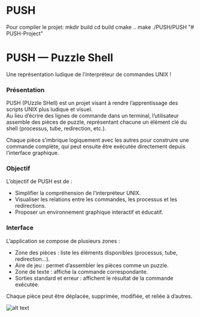 # PUSH

Pour compiler le projet:
mkdir build
cd build
cmake ..
make
./PUSH/PUSH
"# PUSH-Project" 


# PUSH — Puzzle Shell

Une représentation ludique de l’interpréteur de commandes UNIX !

### Présentation

PUSH (PUzzle SHell) est un projet visant à rendre l’apprentissage des scripts UNIX plus ludique et visuel.  
Au lieu d’écrire des lignes de commande dans un terminal, l’utilisateur assemble des pièces de puzzle, représentant chacune un élément clé du shell (processus, tube, redirection, etc.).

Chaque pièce s’imbrique logiquement avec les autres pour construire une commande complète, qui peut ensuite être exécutée directement depuis l’interface graphique.

### Objectif

L’objectif de PUSH est de :
* Simplifier la compréhension de l’interpréteur UNIX.
* Visualiser les relations entre les commandes, les processus et les redirections.
* Proposer un environnement graphique interactif et éducatif.

### Interface

L’application se compose de plusieurs zones :
* Zone des pièces : liste les éléments disponibles (processus, tube, redirection…).
* Aire de jeu : permet d’assembler les pièces comme un puzzle.
* Zone de texte : affiche la commande correspondante.
* Sorties standard et erreur : affichent le résultat de la commande exécutée.

Chaque pièce peut être déplacée, supprimée, modifiée, et reliée à d’autres.

![alt text](image.png)